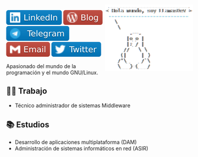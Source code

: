<img title='Tux' src='./img/Tux.png' align='right'/>

[![Linkedin](./img/LinkedIn.svg 'Linkedin')](https://www.linkedin.com/in/llamasdev/)
[![Blog](./img/Blog.svg 'Blog')](https://llamasdev.github.io/)
[![Telegram](./img/Telegram.svg 'Telegram')](https://t.me/Fib0nacci)
[![Email](./img/Email.svg 'Email')](mailto:jmfllamas@gmail.com)
[![Twitter](./img/Twitter.svg 'Twitter')](https://twitter.com/LLamasDev)

Apasionado del mundo de la programación y el mundo GNU/Linux.

## :office_worker: Trabajo
- Técnico administrador de sistemas Middleware

## :books: Estudios
- Desarrollo de aplicaciones multiplataforma (DAM)
- Administración de sistemas informáticos en red (ASIR)